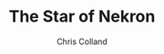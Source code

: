 ---
title: The Star of Nekron
Layout: module

author: Chris Colland
reviewer: 

schedule: friday night
weight: 
plotline: 
requirements: 
  - A Lesson in Agony has been run
description: A new “cult” named the Star of Nekron sends one of their “Speakers” into town to distribute some pamphlets for their Midnight Meeting. The Children of the Stars are seeking new members to grow their ranks with “disillusioned” citizens on the Elysian Nobility over the last 3 years
synopsis: A “Speaker” of the “Children of the Stars” will come to town and pass out pamphlets about their meeting tonight. The contents will be a movement to “Strengthen Elysia” and have “representation for the disillusionment of nobility in the last 3 years” topics of “abandonment of the citizens” will be a hot button. The PCs will be invited to attend the meeting, this is completely optional to attend. If no one shows up, the meeting happens without a hitch, if PCs show up then a brief discussion about the “core values” will be discussed and see if they can garner any support from the PCs to the “cause.”

outcomes: 
  - The PCs attend the meeting and hear out the Speaker.
  - The PCs ignore the invitation and the meeting happens off-screen.


number_of_cast_members: 5
Roles: 
  - Children of the Stars Speaker

props: 
  - Star of Nekron Pamphlet
  - Speaker Costume
  - Townsfolk Clothing
  - Chairs
makeup: 
treasure: None (Speaker will have treasure if killed from “donations”)

magic_items:
  - 
    name: 
    description:  
    duration: 
    effects: 
      - 

rumors: |
  “Last night as of 2 past the Witching Hour, a dark green glowing Star appeared over Moutesque and Cryptinth. We will begin research into what this Star means and where it came from but this is a very unnatural occurrence for our area…

 

  ~Kyumiri Cryptinth

  High Lord Reeve of Cryptinth

  Adopted son of former Duke Ryldinmar

  Warden of Hakken’s Blade

  Defender of Cryptinth”

hook: A “Speaker” of the “Children of the Stars” come into town to pass out pamphlets for the “Children of the Stars” meeting soon

scenes: 
  - 
    oog: Mod Shack
    ig:  Small Unmarked Common Building Edge of Town
    flee_point: Town

running_notes: This module is the introduction to the Star of Nekron cult for the Four Fiends of Elysia Plotline. The “Children of the Stars” as they call themselves, follow the Green Star of Hope which appeared over Moutesque and Cryptinth recently. Once enough faith in the “Green Star” has been raised, the Star of Nekron will appear in an area and collect all energy they siphon to the cause. The cultist will refer to the “Green Eyed One” as their patron “Spirit” that will return Elysia to “Balance” of pressed they will only utter the name “Krotis-Gul” The cover story they have is he was a Warrior of Elysia some almost 40 years ago who disappeared into the Fae Realm and has been seen recently as to return. It sounds like they are kinda crazy about their devotion in this hero but they are 100% in their belief in it. One of the blessings Krotis-Gul gives to his “true” followers is the Immunity to Charm and Enslavement. This is the value of Free-Will above all…

---